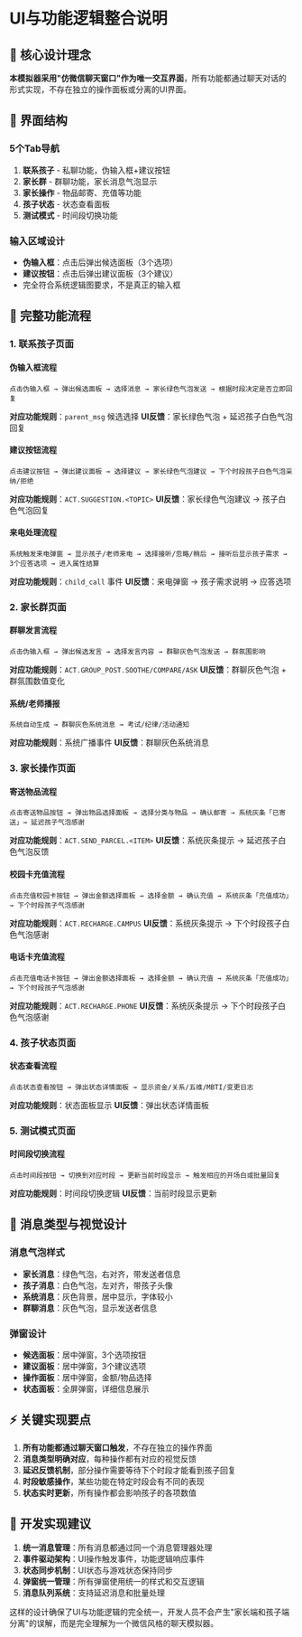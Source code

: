 # UI与功能逻辑整合说明

## 🎯 核心设计理念

**本模拟器采用"仿微信聊天窗口"作为唯一交互界面**，所有功能都通过聊天对话的形式实现，不存在独立的操作面板或分离的UI界面。

## 📱 界面结构

### 5个Tab导航
1. **联系孩子** - 私聊功能，伪输入框+建议按钮
2. **家长群** - 群聊功能，家长消息气泡显示  
3. **家长操作** - 物品邮寄、充值等功能
4. **孩子状态** - 状态查看面板
5. **测试模式** - 时间段切换功能

### 输入区域设计
- **伪输入框**：点击后弹出候选面板（3个选项）
- **建议按钮**：点击后弹出建议面板（3个建议）
- 完全符合系统逻辑图要求，不是真正的输入框

## 🔄 完整功能流程

### 1. 联系孩子页面

#### 伪输入框流程
```
点击伪输入框 → 弹出候选面板 → 选择消息 → 家长绿色气泡发送 → 根据时段决定是否立即回复
```

**对应功能规则**：`parent_msg` 候选选择
**UI反馈**：家长绿色气泡 + 延迟孩子白色气泡回复

#### 建议按钮流程
```
点击建议按钮 → 弹出建议面板 → 选择建议 → 家长绿色气泡建议 → 下个时段孩子白色气泡采纳/拒绝
```

**对应功能规则**：`ACT.SUGGESTION.<TOPIC>`
**UI反馈**：家长绿色气泡建议 → 孩子白色气泡回复

#### 来电处理流程
```
系统触发来电弹窗 → 显示孩子/老师来电 → 选择接听/忽略/稍后 → 接听后显示孩子需求 → 3个应答选项 → 进入属性结算
```

**对应功能规则**：`child_call` 事件
**UI反馈**：来电弹窗 → 孩子需求说明 → 应答选项

### 2. 家长群页面

#### 群聊发言流程
```
点击伪输入框 → 弹出候选发言 → 选择发言内容 → 群聊灰色气泡发送 → 群氛围影响
```

**对应功能规则**：`ACT.GROUP_POST.SOOTHE/COMPARE/ASK`
**UI反馈**：群聊灰色气泡 + 群氛围数值变化

#### 系统/老师播报
```
系统自动生成 → 群聊灰色系统消息 → 考试/纪律/活动通知
```

**对应功能规则**：系统广播事件
**UI反馈**：群聊灰色系统消息

### 3. 家长操作页面

#### 寄送物品流程
```
点击寄送物品按钮 → 弹出物品选择面板 → 选择分类与物品 → 确认邮寄 → 系统灰条「已寄送」→ 延迟孩子气泡感谢
```

**对应功能规则**：`ACT.SEND_PARCEL.<ITEM>`
**UI反馈**：系统灰条提示 → 延迟孩子白色气泡反馈

#### 校园卡充值流程
```
点击充值校园卡按钮 → 弹出金额选择面板 → 选择金额 → 确认充值 → 系统灰条「充值成功」→ 下个时段孩子气泡感谢
```

**对应功能规则**：`ACT.RECHARGE.CAMPUS`
**UI反馈**：系统灰条提示 → 下个时段孩子白色气泡感谢

#### 电话卡充值流程
```
点击充值电话卡按钮 → 弹出金额选择面板 → 选择金额 → 确认充值 → 系统灰条「充值成功」→ 下个时段孩子气泡感谢
```

**对应功能规则**：`ACT.RECHARGE.PHONE`
**UI反馈**：系统灰条提示 → 下个时段孩子白色气泡感谢

### 4. 孩子状态页面

#### 状态查看流程
```
点击状态查看按钮 → 弹出状态详情面板 → 显示资金/关系/五维/MBTI/变更日志
```

**对应功能规则**：状态面板显示
**UI反馈**：弹出状态详情面板

### 5. 测试模式页面

#### 时间段切换流程
```
点击时间段按钮 → 切换到对应时段 → 更新当前时段显示 → 触发相应的开场白或批量回复
```

**对应功能规则**：时间段切换逻辑
**UI反馈**：当前时段显示更新

## 🎨 消息类型与视觉设计

### 消息气泡样式
- **家长消息**：绿色气泡，右对齐，带发送者信息
- **孩子消息**：白色气泡，左对齐，带孩子头像
- **系统消息**：灰色背景，居中显示，字体较小
- **群聊消息**：灰色气泡，显示发送者信息

### 弹窗设计
- **候选面板**：居中弹窗，3个选项按钮
- **建议面板**：居中弹窗，3个建议选项
- **操作面板**：居中弹窗，金额/物品选择
- **状态面板**：全屏弹窗，详细信息展示

## ⚡ 关键实现要点

1. **所有功能都通过聊天窗口触发**，不存在独立的操作界面
2. **消息类型明确对应**，每种操作都有对应的视觉反馈
3. **延迟反馈机制**，部分操作需要等待下个时段才能看到孩子回复
4. **时段敏感操作**，某些功能在特定时段会有不同的表现
5. **状态实时更新**，所有操作都会影响孩子的各项数值

## 🔧 开发实现建议

1. **统一消息管理**：所有消息都通过同一个消息管理器处理
2. **事件驱动架构**：UI操作触发事件，功能逻辑响应事件
3. **状态同步机制**：UI状态与游戏状态保持同步
4. **弹窗统一管理**：所有弹窗使用统一的样式和交互逻辑
5. **消息队列系统**：支持延迟消息和批量处理

这样的设计确保了UI与功能逻辑的完全统一，开发人员不会产生"家长端和孩子端分离"的误解，而是完全理解为一个微信风格的聊天模拟器。
